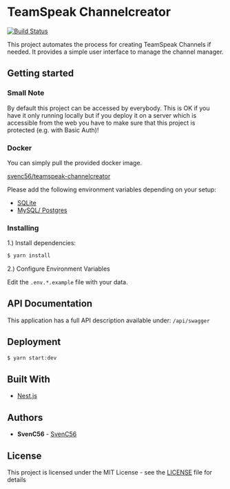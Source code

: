 # TeamSpeak Channelcreator

[![Build Status](https://drone.sc-web.de/api/badges/SvenC56/teamspeak-channelcreator/status.svg)](https://drone.sc-web.de/SvenC56/teamspeak-channelcreator)

This project automates the process for creating TeamSpeak Channels if needed. It provides a simple user interface to manage the channel manager.

## Getting started

### Small Note

By default this project can be accessed by everybody. This is OK if you have it only running locally but if you deploy it on a server which is accessible from the web you have to make sure that this project is protected (e.g. with Basic Auth)!

### Docker

You can simply pull the provided docker image.

[svenc56/teamspeak-channelcreator](https://hub.docker.com/r/svenc56/teamspeak-channelcreator)

Please add the following environment variables depending on your setup:

- [SQLite](sqlite.env.example)
- [MySQL/ Postgres](mysql.env.example)

### Installing

1.) Install dependencies:

```bash
$ yarn install
```

2.) Configure Environment Variables

Edit the `.env.*.example` file with your data.

## API Documentation

This application has a full API description available under: `/api/swagger`

## Deployment

```bash
$ yarn start:dev
```

## Built With

- [Nest.js](https://nestjs.com/)

## Authors

- **SvenC56** - [SvenC56](https://github.com/svenc56)

## License

This project is licensed under the MIT License - see the [LICENSE](LICENSE) file for details
